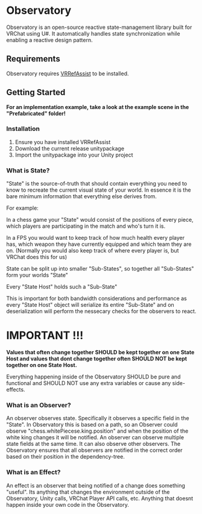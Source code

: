 # Observatory
 
Observatory is an open-source reactive state-management library built for VRChat using U#.
It automatically handles state synchronization while enabling a reactive design pattern.

## Requirements

Observatory requires [VRRefAssist](https://github.com/LiveDimensions/VRRefAssist) to be installed.

## Getting Started

**For an implementation example, take a look at the example scene in the "Prefabricated" folder!**

### Installation
1. Ensure you have installed VRRefAssist
2. Download the current release unitypackage
3. Import the unitypackage into your Unity project

### What is State?

"State" is the source-of-truth that should contain everything you need to know to recreate the current visual state of your world. In essence it is the bare minimum information that everything else derives from.

For example:

In a chess game your "State" would consist of the positions of every piece, which players are participating in the match and who's turn it is. 

In a FPS you would want to keep track of how much health every player has, which weapon they have currently equipped and which team they are on. (Normally you would also keep track of where every player is, but VRChat does this for us)

State can be split up into smaller "Sub-States", so together all "Sub-States" form your worlds "State"

Every "State Host" holds such a "Sub-State"

This is important for both bandwidth considerations and performance as every "State Host" object will serialize its entire "Sub-State" and on deserialization will perform the nessecary checks for the observers to react.

# **IMPORTANT !!!**

**Values that often change together SHOULD be kept together on one State Host and values that dont change together often SHOULD NOT be kept together on one State Host.**

Everything happening inside of the Observatory SHOULD be pure and functional and SHOULD NOT use any extra variables or cause any side-effects.

### What is an Observer?

An observer observes state. Specifically it observes a specific field in the "State". In Observatory this is based on a path, so an Observer could observe "chess.whitePiecese.king.position" and when the position of the white king changes it will be notified. An observer can observe multiple state fields at the same time. It can also observe other observers. The Observatory ensures that all observers are notified in the correct order based on their position in the dependency-tree.

### What is an Effect?

An effect is an observer that being notified of a change does something "useful". Its anything that changes the environment outside of the Observatory, Unity calls, VRChat Player API calls, etc. Anything that doesnt happen inside your own code in the Observatory.
